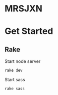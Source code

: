 # MRSJXN

# Get Started

## Rake

Start node server
```
rake dev
```

Start sass
```
rake sass
```


